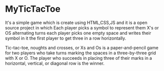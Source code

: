 # MyTicTacToe
It's a simple game which is create using HTML,CSS,JS and it is a open source project in which Each player picks a symbol to represent them X's or OS alternating turns each player picks one empty space and writes their symbol in it the first player to get three in a row horizontally.

Tic-tac-toe, noughts and crosses, or Xs and Os is a paper-and-pencil game for two players who take turns marking the spaces in a three-by-three grid with X or O. The player who succeeds in placing three of their marks in a horizontal, vertical, or diagonal row is the winner.
